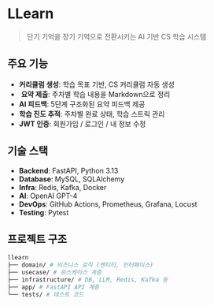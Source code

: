 # LLearn

> 단기 기억을 장기 기억으로 전환시키는 AI 기반 CS 학습 시스템

## 주요 기능

-  **커리큘럼 생성**: 학습 목표 기반, CS 커리큘럼 자동 생성
- ️ **요약 제출**: 주차별 학습 내용을 Markdown으로 정리
-  **AI 피드백**: 5단계 구조화된 요약 피드백 제공
-  **학습 진도 추적**: 주차별 완료 상태, 학습 스트릭 관리
-  **JWT 인증**: 회원가입 / 로그인 / 내 정보 수정

## 기술 스택

- **Backend**: FastAPI, Python 3.13
- **Database**: MySQL, SQLAlchemy
- **Infra**: Redis, Kafka, Docker
- **AI**: OpenAI GPT-4
- **DevOps**: GitHub Actions, Prometheus, Grafana, Locust
- **Testing**: Pytest

## 프로젝트 구조
```bash
llearn  
├── domain/ # 비즈니스 로직 (엔티티, 인터페이스)  
├── usecase/ # 유스케이스 계층  
├── infrastructure/ # DB, LLM, Redis, Kafka 등  
├── app/ # FastAPI API 계층  
└── tests/ # 테스트 코드  
```



